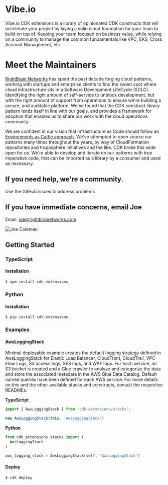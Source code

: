 # Vibe.io

Vibe.io CDK extensions is a library of opinionated CDK constructs that will accelerate your project by laying a solid cloud foundation for your team to build on top of. Keeping your team focused on business value, while relying on a community to manage the common fundamentals like VPC, EKS, Cross Account Management, etc.

# Meet the Maintainers

[RightBrain Networks](https://www.rightbrainnetworks.com/) has spent the past decade forging cloud patterns, working with startups and enterprise clients to find the sweet spot where cloud infrastructure sits in a Software Development LifeCycle (SDLC). Identifying the right amount of self-service to unblock development, but with the right amount of support from operations to ensure we're building a secure, and auditable platform. We've found that the CDK construct library pattern lends itself in line with our goals, and provides a framework for adoption that enables us to share our work with the cloud operations community.

We are confident in our vision that Infrastructure as Code should follow an [Environments as Cattle approach](https://www.youtube.com/watch?v=z5XDAhyh9Z4). We've attempted to open source our patterns many times throughout the years, by way of CloudFormation repositories and troposphere initiatives and the like. CDK broke this wide open for us. We're able to develop and iterate on our patterns with true imperative code, that can be imported as a library by a consumer and used as necessary.

## If you need help, we're a community.

Use the GitHub issues to address problems

## If you have immediate concerns, email Joe

Email: joe@rightbrainetworks.com

![Joe Coleman](./images/joe.webp)

## Getting Started

### TypeScript

#### Installation

```shell
$ npm install cdk-extensions
```

### Python

#### Installation

```shell
$ pip install cdk-extensions
```

### Examples

#### AwsLoggingStack

Minimal deployable example creates the default logging strategy defined in AwsLoggingStack for Elastic Load Balancer, CloudFront, CloudTrail, VPC Flow Logs, S3 access logs, SES logs, and WAF logs. For each service, an S3 bucket is created and a Glue crawler to analyze and categorize the data and store the associated metadata in the AWS Glue Data Catalog. Default named queries have been defined for each AWS service. For more details on this and the other available stacks and constructs, consult the respective READMEs.

**TypeScript**

```TypeScript
import { AwsLoggingStack } from 'cdk-extensions/stacks';
```

```TypeScript
new AwsLoggingStack(this, 'AwsLoggingStack')
```

**Python**

```Python
from cdk_extensions.stacks import (
  AwsLoggingStack
)
```

```Python
aws_logging_stack = AwsLoggingStack(self, 'AwsLoggingStack')
```

#### Deploy

```shell
$ cdk deploy
```
